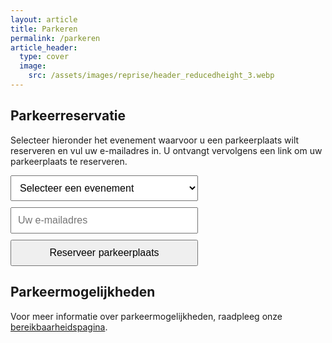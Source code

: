 ```yaml
---
layout: article
title: Parkeren
permalink: /parkeren
article_header:
  type: cover
  image:
    src: /assets/images/reprise/header_reducedheight_3.webp
---
```


## Parkeerreservatie

Selecteer hieronder het evenement waarvoor u een parkeerplaats wilt reserveren en vul uw e-mailadres in. U ontvangt vervolgens een link om uw parkeerplaats te reserveren.

<div id="parking-form">
  <select id="event-select">
    <option value="">Selecteer een evenement</option>
  </select>
  <input type="email" id="email-input" placeholder="Uw e-mailadres">
  <button id="submit-button">Reserveer parkeerplaats</button>
</div>

<div id="result-message"></div>

<script>
document.addEventListener('DOMContentLoaded', function() {
  const eventSelect = document.getElementById('event-select');
  const emailInput = document.getElementById('email-input');
  const submitButton = document.getElementById('submit-button');
  const resultMessage = document.getElementById('result-message');

  // Fetch events from the API
  fetch('https://1hjn40kz97.execute-api.eu-north-1.amazonaws.com/amano/events-cached', {
    method: 'GET',
    mode: 'cors',
  })
    .then(response => response.json())
    .then(data => {
      data.forEach(event => {
        const option = document.createElement('option');
        option.value = event.id;
        option.textContent = event.name;
        eventSelect.appendChild(option);
      });
    })
    .catch(error => {
      console.error('Error fetching events:', error);
      resultMessage.textContent = 'Er is een fout opgetreden bij het ophalen van de evenementen. Probeer het later opnieuw.';
    });

  // Handle form submission
  submitButton.addEventListener('click', function() {
    const eventId = eventSelect.value;
    const email = emailInput.value;

    if (!eventId || !email) {
      resultMessage.textContent = 'Selecteer een evenement en vul uw e-mailadres in.';
      return;
    }

    fetch('https://1hjn40kz97.execute-api.eu-north-1.amazonaws.com/amano/send-invite', {
      method: 'POST',
      mode: 'cors',
      headers: {
        'Content-Type': 'application/json',
      },
      body: JSON.stringify({ event_id: eventId, email: email }),
    })
      .then(response => response.json())
      .then(data => {
        if (data.success) {
          resultMessage.textContent = 'Uw aanvraag is succesvol verzonden. U ontvangt binnenkort een e-mail met de reservatielink.';
        } else {
          resultMessage.textContent = 'Er is een fout opgetreden bij het verzenden van uw aanvraag. Probeer het later opnieuw.';
        }
      })
      .catch(error => {
        console.error('Error sending invite:', error);
        resultMessage.textContent = 'Er is een fout opgetreden bij het verzenden van uw aanvraag. Probeer het later opnieuw.';
      });
  });
});
</script>

<style>
#parking-form {
  display: flex;
  flex-direction: column;
  gap: 10px;
  max-width: 300px;
  margin-bottom: 20px;
}

#parking-form select,
#parking-form input,
#parking-form button {
  padding: 10px;
  font-size: 16px;
}

#result-message {
  margin-top: 20px;
  font-weight: bold;
}
</style>

## Parkeermogelijkheden

Voor meer informatie over parkeermogelijkheden, raadpleeg onze [bereikbaarheidspagina](/bereikbaarheid).
